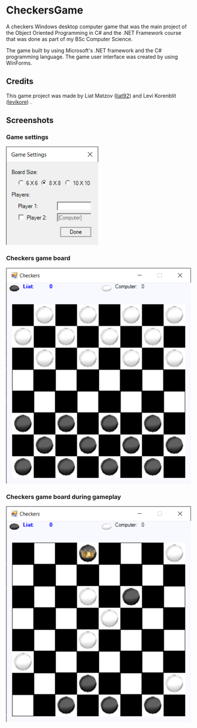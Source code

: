 # CheckersGame
A checkers Windows desktop computer game that was the main project of the Object Oriented Programming in C# and the .NET Framework course 
that was done as part of my BSc Computer Science.

The game built by using Microsoft's .NET framework and the C# programming language. 
The game user interface was created by using WinForms.

## Credits
This game project was made by Liat Matzov ([liat92](https://github.com/liat92)) and Levi Korenblit ([levikore](https://github.com/levikore)) .

## Screenshots
### Game settings
![Game Settings](/Screenshots/Settings.PNG)

### Checkers game board
![Checkers Game Board](/Screenshots/Checkers_Game_Board.PNG)

### Checkers game board during gameplay
![Checkers Game Board During Gameplay](/Screenshots/Checkers_Game_King_During_GamePlay.PNG)
